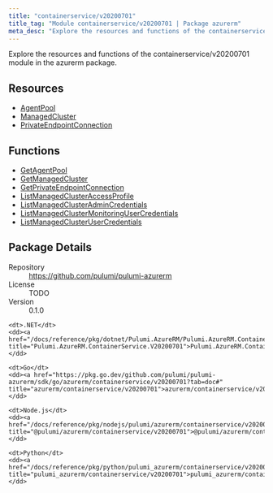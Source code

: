 ```yaml
---
title: "containerservice/v20200701"
title_tag: "Module containerservice/v20200701 | Package azurerm"
meta_desc: "Explore the resources and functions of the containerservice/v20200701 module in the azurerm package."
---
```


<!-- WARNING: this file was generated by Pulumi Docs Generator. -->
<!-- Do not edit by hand unless you're certain you know what you are doing! -->

Explore the resources and functions of the containerservice/v20200701 module in the azurerm package.

<h2 id="resources">Resources</h2>
<ul class="api">
    <li><a href="agentpool" title="AgentPool"><span class="symbol resource"></span>AgentPool</a></li>
    <li><a href="managedcluster" title="ManagedCluster"><span class="symbol resource"></span>ManagedCluster</a></li>
    <li><a href="privateendpointconnection" title="PrivateEndpointConnection"><span class="symbol resource"></span>PrivateEndpointConnection</a></li>
</ul>

<h2 id="functions">Functions</h2>
<ul class="api">
    <li><a href="getagentpool" title="GetAgentPool"><span class="symbol function"></span>GetAgentPool</a></li>
    <li><a href="getmanagedcluster" title="GetManagedCluster"><span class="symbol function"></span>GetManagedCluster</a></li>
    <li><a href="getprivateendpointconnection" title="GetPrivateEndpointConnection"><span class="symbol function"></span>GetPrivateEndpointConnection</a></li>
    <li><a href="listmanagedclusteraccessprofile" title="ListManagedClusterAccessProfile"><span class="symbol function"></span>ListManagedClusterAccessProfile</a></li>
    <li><a href="listmanagedclusteradmincredentials" title="ListManagedClusterAdminCredentials"><span class="symbol function"></span>ListManagedClusterAdminCredentials</a></li>
    <li><a href="listmanagedclustermonitoringusercredentials" title="ListManagedClusterMonitoringUserCredentials"><span class="symbol function"></span>ListManagedClusterMonitoringUserCredentials</a></li>
    <li><a href="listmanagedclusterusercredentials" title="ListManagedClusterUserCredentials"><span class="symbol function"></span>ListManagedClusterUserCredentials</a></li>
</ul>

<h2 id="package-details">Package Details</h2>
<dl class="package-details">
	<dt>Repository</dt>
	<dd><a href="https://github.com/pulumi/pulumi-azurerm">https://github.com/pulumi/pulumi-azurerm</a></dd>
	<dt>License</dt>
	<dd>TODO</dd>
	<dt>Version</dt>
	<dd>0.1.0</dd>
</dl>



<dl class="tabular">

    <dt>.NET</dt>
    <dd><a href="/docs/reference/pkg/dotnet/Pulumi.AzureRM/Pulumi.AzureRM.ContainerService.V20200701.html" title="Pulumi.AzureRM.ContainerService.V20200701">Pulumi.AzureRM.ContainerService.V20200701</a></dd>

    <dt>Go</dt>
    <dd><a href="https://pkg.go.dev/github.com/pulumi/pulumi-azurerm/sdk/go/azurerm/containerservice/v20200701?tab=doc#" title="azurerm/containerservice/v20200701">azurerm/containerservice/v20200701</a></dd>

    <dt>Node.js</dt>
    <dd><a href="/docs/reference/pkg/nodejs/pulumi/azurerm/containerservice/v20200701/#" title="@pulumi/azurerm/containerservice/v20200701">@pulumi/azurerm/containerservice/v20200701</a></dd>

    <dt>Python</dt>
    <dd><a href="/docs/reference/pkg/python/pulumi_azurerm/containerservice/v20200701" title="pulumi_azurerm/containerservice/v20200701">pulumi_azurerm/containerservice/v20200701</a></dd>

</dl>

